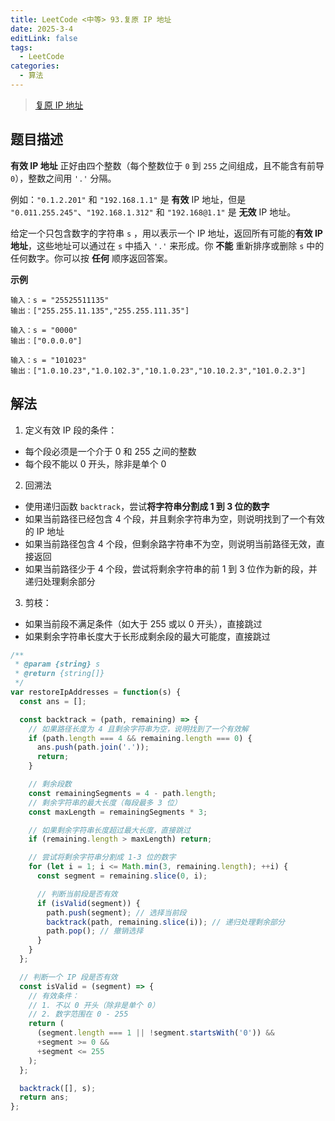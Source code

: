 ```yaml
---
title: LeetCode <中等> 93.复原 IP 地址
date: 2025-3-4
editLink: false
tags:
  - LeetCode
categories:
  - 算法
---
```


> [复原 IP 地址](https://leetcode.cn/problems/restore-ip-addresses/description/)

## 题目描述

**有效 IP 地址** 正好由四个整数（每个整数位于 `0` 到 `255` 之间组成，且不能含有前导 `0`），整数之间用 `'.'` 分隔。

例如：`"0.1.2.201"` 和 `"192.168.1.1"` 是 **有效** IP 地址，但是 `"0.011.255.245"`、`"192.168.1.312"` 和 `"192.168@1.1"` 是 **无效** IP 地址。

给定一个只包含数字的字符串 `s` ，用以表示一个 IP 地址，返回所有可能的**有效 IP 地址**，这些地址可以通过在 `s` 中插入 `'.'` 来形成。你 **不能** 重新排序或删除 `s` 中的任何数字。你可以按 **任何** 顺序返回答案。

**示例**

```
输入：s = "25525511135"
输出：["255.255.11.135","255.255.111.35"]

输入：s = "0000"
输出：["0.0.0.0"]

输入：s = "101023"
输出：["1.0.10.23","1.0.102.3","10.1.0.23","10.10.2.3","101.0.2.3"]
```

## 解法

1. 定义有效 IP 段的条件：
  - 每个段必须是一个介于 0 和 255 之间的整数
  - 每个段不能以 0 开头，除非是单个 0
2. 回溯法
  - 使用递归函数 `backtrack`，尝试**将字符串分割成 1 到 3 位的数字**
  - 如果当前路径已经包含 4 个段，并且剩余字符串为空，则说明找到了一个有效的 IP 地址
  - 如果当前路径包含 4 个段，但剩余路字符串不为空，则说明当前路径无效，直接返回
  - 如果当前路径少于 4 个段，尝试将剩余字符串的前 1 到 3 位作为新的段，并递归处理剩余部分
3. 剪枝：
  - 如果当前段不满足条件（如大于 255 或以 0 开头），直接跳过
  - 如果剩余字符串长度大于长形成剩余段的最大可能度，直接跳过

```js
/**
 * @param {string} s
 * @return {string[]}
 */
var restoreIpAddresses = function(s) {
  const ans = [];

  const backtrack = (path, remaining) => {
    // 如果路径长度为 4 且剩余字符串为空，说明找到了一个有效解
    if (path.length === 4 && remaining.length === 0) {
      ans.push(path.join('.'));
      return;
    }

    // 剩余段数
    const remainingSegments = 4 - path.length;
    // 剩余字符串的最大长度（每段最多 3 位）
    const maxLength = remainingSegments * 3;

    // 如果剩余字符串长度超过最大长度，直接跳过
    if (remaining.length > maxLength) return;

    // 尝试将剩余字符串分割成 1-3 位的数字
    for (let i = 1; i <= Math.min(3, remaining.length); ++i) {
      const segment = remaining.slice(0, i);

      // 判断当前段是否有效
      if (isValid(segment)) {
        path.push(segment); // 选择当前段
        backtrack(path, remaining.slice(i)); // 递归处理剩余部分
        path.pop(); // 撤销选择
      }
    }
  };

  // 判断一个 IP 段是否有效
  const isValid = (segment) => {
    // 有效条件：
    // 1. 不以 0 开头（除非是单个 0）
    // 2. 数字范围在 0 - 255
    return (
      (segment.length === 1 || !segment.startsWith('0')) &&
      +segment >= 0 &&
      +segment <= 255
    );
  };

  backtrack([], s);
  return ans;
};
```

